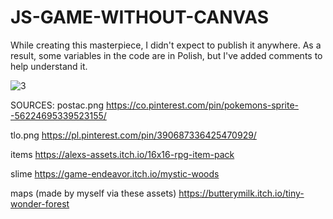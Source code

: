 # JS-GAME-WITHOUT-CANVAS

While creating this masterpiece, I didn't expect to publish it anywhere. As a result, some variables in the code are in Polish, but I've added comments to help understand it.

![3](https://github.com/maksmondeo/JS-GAME-WITHOUT-CANVAS/assets/94876114/97f9673f-95b3-485c-8f9c-de4e9d513a18)

SOURCES: 
postac.png
https://co.pinterest.com/pin/pokemons-sprite--56224695339523155/

tlo.png 
https://pl.pinterest.com/pin/390687336425470929/

items 
https://alexs-assets.itch.io/16x16-rpg-item-pack

slime
https://game-endeavor.itch.io/mystic-woods

maps (made by myself via these assets)
https://butterymilk.itch.io/tiny-wonder-forest
